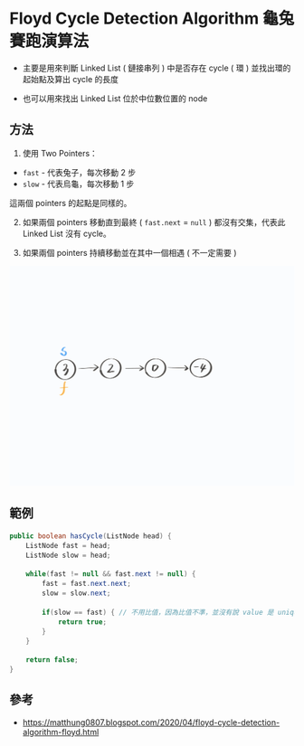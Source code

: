 # Floyd Cycle Detection Algorithm 龜兔賽跑演算法
* 主要是用來判斷 Linked List ( 鏈接串列 ) 中是否存在 cycle ( 環 ) 並找出環的起始點及算出 cycle 的長度

* 也可以用來找出 Linked List 位於中位數位置的 node

## 方法
1. 使用 Two Pointers：
  * `fast` - 代表兔子，每次移動 2 步
  * `slow` - 代表烏龜，每次移動 1 步

這兩個 pointers 的起點是同樣的。

2. 如果兩個 pointers 移動直到最終 ( `fast.next` = `null` ) 都沒有交集，代表此 Linked List 沒有 cycle。

3. 如果兩個 pointers 持續移動並在其中一個相遇 ( 不一定需要 )

![](/images/Algorithm/Floyd%20Cycle%20Detection%20Algorithm.gif)

## 範例
```java
public boolean hasCycle(ListNode head) {
    ListNode fast = head;
    ListNode slow = head;
    
    while(fast != null && fast.next != null) {
        fast = fast.next.next;
        slow = slow.next;
        
        if(slow == fast) { // 不用比值，因為比值不準，並沒有說 value 是 unique
            return true;
        }
    }
    
    return false;
}
```

## 參考
* https://matthung0807.blogspot.com/2020/04/floyd-cycle-detection-algorithm-floyd.html